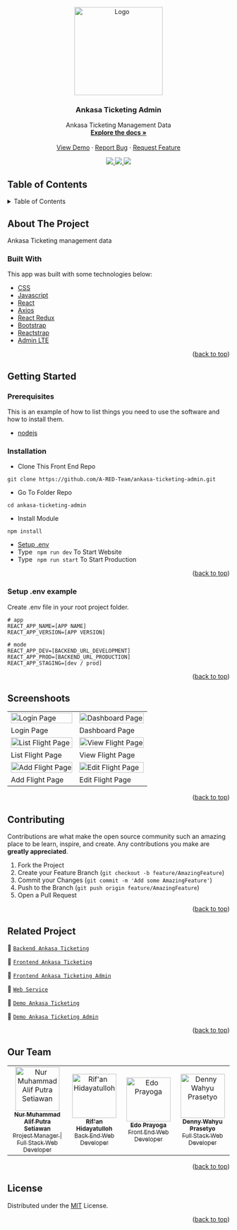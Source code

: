 <div id="top"></div>

<!-- PROJECT LOGO -->
<br />
<div align="center">
  <a href="https://github.com/A-RED-Team/ankasa-ticketing-admin">
    <img src="https://lh3.googleusercontent.com/d/1j1a09gdu6PaysgD-U4teBGLPuDqN81zA" alt="Logo" width="200px">
  </a>

  <h3 align="center">Ankasa Ticketing Admin</h3>

  <p align="center">
    Ankasa Ticketing Management Data
    <br />
    <a href="#table-of-contents"><strong>Explore the docs »</strong></a>
    <br />
    <br />
    <a href="https://ankasa-ticketing-admin.netlify.app/">View Demo</a>
    ·
    <a href="https://github.com/A-RED-Team/ankasa-ticketing-admin/issues">Report Bug</a>
    ·
    <a href="https://github.com/A-RED-Team/ankasa-ticketing-admin/issues">Request Feature</a>
  </p>
</div>

<p align="center">
  <a href="https://reactjs.org/">
    <img src="https://img.shields.io/badge/React-v18-blue?style=flat">
  </a>
  <a href="https://getbootstrap.com/docs/5.1/getting-started/introduction/">
    <img src="https://img.shields.io/badge/Bootstrap-v5-blueviolet?style=flat">
  </a>
  <a href="https://adminlte.io/">
    <img src="https://img.shields.io/badge/AdminLTE-v3.2-9cf?style=flat">
  </a>
</p>

<!-- TABLE OF CONTENTS -->
 ## Table of Contents
<details>
  <summary>Table of Contents</summary>
  <ol>
    <li>
      <a href="#about-the-project">About The Project</a>
      <ul>
        <li><a href="#built-with">Built With</a></li>
      </ul>
    </li>
    <li>
      <a href="#getting-started">Getting Started</a>
      <ul>
        <li><a href="#prerequisites">Prerequisites</a></li>
        <li><a href="#installation">Installation</a></li>
        <li><a href="#setup-env-example">Setup .env example</a></li>
      </ul>
    </li>
    <li><a href="#screenshoots">Screenshots</a></li>
    <li><a href="#contributing">Contributing</a></li>
    <li><a href="#related-project">Related Project</a></li>
    <li><a href="#contributing">Contributing</a></li>
    <li><a href="#our-team">Our Team</a></li>
    <li><a href="#license">License</a></li>
  </ol>
</details>

<!-- ABOUT THE PROJECT -->
## About The Project
Ankasa Ticketing management data

### Built With
This app was built with some technologies below:
* [CSS](https://developer.mozilla.org/en-US/docs/Web/CSS?retiredLocale=id)
* [Javascript](https://www.javascript.com/)
* [React](https://vuejs.org/v2)
* [Axios](https://axios-http.com/)
* [React Redux](https://react-redux.js.org/introduction/getting-started)
* [Bootstrap](https://getbootstrap.com/)
* [Reactstrap](https://reactstrap.github.io/)
* [Admin LTE](https://adminlte.io/)

<p align="right">(<a href="#top">back to top</a>)</p>

<!-- GETTING STARTED -->
## Getting Started

### Prerequisites

This is an example of how to list things you need to use the software and how to install them.

* [nodejs](https://nodejs.org/en/download/)

### Installation

- Clone This Front End Repo
```
git clone https://github.com/A-RED-Team/ankasa-ticketing-admin.git
```
- Go To Folder Repo
```
cd ankasa-ticketing-admin
```
- Install Module
```
npm install
```
- <a href="#setup-env">Setup .env</a>
- Type ` npm run dev` To Start Website
- Type ` npm run start` To Start Production

<p align="right">(<a href="#top">back to top</a>)</p>

### Setup .env example
Create .env file in your root project folder.
```
# app
REACT_APP_NAME=[APP NAME]
REACT_APP_VERSION=[APP VERSION]

# mode
REACT_APP_DEV=[BACKEND_URL_DEVELOPMENT]
REACT_APP_PROD=[BACKEND_URL_PRODUCTION]
REACT_APP_STAGING=[dev / prod]
```

<p align="right">(<a href="#top">back to top</a>)</p>

## Screenshoots

<p align="center" display=flex>
<table>
 
  <tr>
    <td><image src="screenshoots/Login Page.png" alt="Login Page" width=100%></td>
    <td><image src="screenshoots/Dashboard Page.png" alt="Dashboard Page" width=100%/></td>
  </tr>
   <tr>
    <td>Login Page</td>
    <td>Dashboard Page</td>
  </tr>
  
  <tr>
    <td><image src="screenshoots/List Flight Page.png" alt="List Flight Page" width=100%></td>
    <td><image src="screenshoots/View Flight Page.png" alt="View Flight Page" width=100%/></td>
  </tr>
  <tr>
    <td>List Flight Page</td>
    <td>View Flight Page</td>
  </tr>

  <tr>
    <td><image src="screenshoots/Add Flight Page.png" alt="Add Flight Page" width=100%></td>
    <td><image src="screenshoots/Edit Flight Page.png" alt="Edit Flight Page" width=100%></td>
  </tr>
  <tr>
      <td>Add Flight Page</td>
      <td>Edit Flight Page</td>
  </tr>
</table>
</p>

<p align="right">(<a href="#top">back to top</a>)</p>

## Contributing

Contributions are what make the open source community such an amazing place to be learn, inspire, and create. Any contributions you make are **greatly appreciated**.

1. Fork the Project
2. Create your Feature Branch (`git checkout -b feature/AmazingFeature`)
3. Commit your Changes (`git commit -m 'Add some AmazingFeature'`)
4. Push to the Branch (`git push origin feature/AmazingFeature`)
5. Open a Pull Request

<p align="right">(<a href="#top">back to top</a>)</p>

## Related Project
:rocket: [`Backend Ankasa Ticketing`](https://github.com/A-RED-Team/ankasa-ticketing-backend)

:rocket: [`Frontend Ankasa Ticketing`](https://github.com/A-RED-Team/ankasa-ticketing-frontend)

:rocket: [`Frontend Ankasa Ticketing Admin`](https://github.com/A-RED-Team/ankasa-ticketing-admin)

:rocket: [`Web Service`](https://ankasa-ticketing-app.herokuapp.com/)

:rocket: [`Demo Ankasa Ticketing`](https://bit.ly/ankasa-ticketing-app)
      
:rocket: [`Demo Ankasa Ticketing Admin`](https://ankasa-ticketing-admin.netlify.app/)

<p align="right">(<a href="#top">back to top</a>)</p>

## Our Team

<center>
  <table>
    <tr>
      <td align="center">
        <a href="https://github.com/altrawan">
          <img width="100" src="https://avatars.githubusercontent.com/u/39686865?v=4" alt="Nur Muhammad Alif Putra Setiawan"><br/>
          <sub><b>Nur Muhammad Alif Putra Setiawan</b></sub> <br/>
          <sub>Project Manager | Full Stack Web Developer</sub>
        </a>
      </td>
      <td align="center">
        <a href="https://github.com/rifanhidayatulloh">
          <img width="100" src="https://avatars.githubusercontent.com/u/87940197?v=4" alt="Rif'an Hidayatulloh"><br/>
          <sub><b>Rif'an Hidayatulloh</b></sub> <br/>
          <sub>Back End Web Developer</sub>
        </a>
      </td>
      <td align="center">
        <a href="https://github.com/edoprayoga1999">
          <img width="100" src="https://avatars.githubusercontent.com/u/101086199?v=4" alt="Edo Prayoga"><br/>
          <sub><b>Edo Prayoga</b></sub> <br/>
          <sub>Front End Web Developer</sub>
        </a>
      </td>
      <td align="center">
        <a href="https://github.com/janexmgd">
          <img width="100" src="https://avatars.githubusercontent.com/u/43938494?v=4" alt="Denny Wahyu Prasetyo"><br/>
          <sub><b>Denny Wahyu Prasetyo</b></sub> <br/>
          <sub>Full Stack Web Developer</sub>
        </a>
      </td>
    </tr>
  </table>
</center>

<p align="right">(<a href="#top">back to top</a>)</p>

## License
Distributed under the [MIT](/LICENSE) License.

<p align="right">(<a href="#top">back to top</a>)</p>
